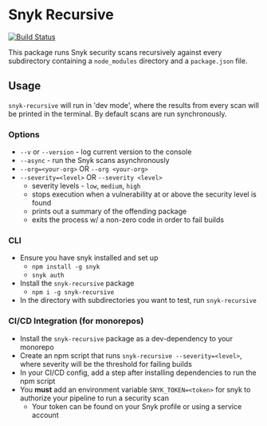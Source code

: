 # Snyk Recursive
[![Build Status](https://travis-ci.org/adamtwolfe/snyk-recursive.svg?branch=master)](https://travis-ci.org/adamtwolfe/snyk-recursive)

This package runs Snyk security scans recursively against every subdirectory containing a `node_modules` directory and a `package.json` file. 

## Usage
`snyk-recursive` will run in 'dev mode', where the results from every scan will be printed in the terminal. By default scans are run synchronously.
### Options
- `--v` or `--version` - log current version to the console
- `--async` - run the Snyk scans asynchronously
- `--org=<your-org>` OR `--org <your-org>`
- `--severity=<level>` OR `--severity <level>`
  - severity levels - `low`, `medium`, `high`
  - stops execution when a vulnerability at or above the security level is found
  - prints out a summary of the offending package
  - exits the process w/ a non-zero code in order to fail builds

### CLI
- Ensure you have snyk installed and set up
  - `npm install -g snyk`
  - `snyk auth`
- Install the `snyk-recursive` package
  - `npm i -g snyk-recursive`
- In the directory with subdirectories you want to test, run `snyk-recursive`

### CI/CD Integration (for monorepos)
- Install the `snyk-recursive` package as a dev-dependency to your monorepo
- Create an npm script that runs `snyk-recursive --severity=<level>`, where severity will be the threshold for failing builds
- In your CI/CD config, add a step after installing dependencies to run the npm script
- You **must** add an environment variable `SNYK_TOKEN=<token>` for snyk to authorize your pipeline to run a security scan
  - Your token can be found on your Snyk profile or using a service account